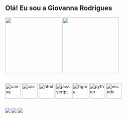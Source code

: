 ## Olá! Eu sou a Giovanna Rodrigues

<div>
  <img height="180em" src="https://github-readme-stats.vercel.app/api?username=girodrigues18&show_icons=true&theme=dracula"/>
  <img height="180em" src="https://github-readme-stats.vercel.app/api/top-langs/?username=girodrigues18&layout-compact&langs_cout-16&theme=dracula"/>
</div>

##

<div style="display: inline-block">
  <img align="center" alt="canva" height="50" width="50" src="https://cdn.jsdelivr.net/gh/devicons/devicon@latest/icons/canva/canva-original.svg"/>
  <img align="center" alt="css" height="50" width="50" src="https://cdn.jsdelivr.net/gh/devicons/devicon@latest/icons/css3/css3-original.svg"/>
  <img align="center" alt="html" height="50" width="50" src="https://cdn.jsdelivr.net/gh/devicons/devicon@latest/icons/html5/html5-original.svg"/>    
  <img align="center" alt="javascript" height="50" width="50" src="https://cdn.jsdelivr.net/gh/devicons/devicon@latest/icons/javascript/javascript-original.svg"/>
  <img align="center" alt="figma" height="50" width="50" src="https://cdn.jsdelivr.net/gh/devicons/devicon@latest/icons/figma/figma-original.svg"/>
  <img align="center" alt="python" height="50" width="50" src="https://cdn.jsdelivr.net/gh/devicons/devicon@latest/icons/python/python-original.svg"/>
  <img align="center" alt="vscode" height="50" width="50" src="https://cdn.jsdelivr.net/gh/devicons/devicon@latest/icons/visualstudio/visualstudio-original.svg"/>
</div>

##

<div>
  <a href="gipereira1808@gmail.com" target="_blank"><img src="https://img.shields.io/badge/Gmail-D14836?style=for-the-badge&logo=gmail&logoColor=white"/></a>
  <a href="(11)95059-7177" target="_blank"><img src="https://img.shields.io/badge/WhatsApp-25D366?style=for-the-badge&logo=whatsapp&logoColor=white"/></a>
  <a href="https://www.linkedin.com/in/giovanna-rodrigues-ti/" target="_blank"><img src="https://img.shields.io/badge/LinkedIn-0077B5?style=for-the-badge&logo=linkedin&logoColor=white"/></a>
</div>
        
          
